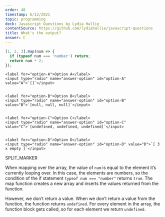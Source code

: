```yaml
---
order: 48
timestamp: 6/12/2021
topic: programming
deck: Javascript Questions by Lydia Hallie
contentSource: https://github.com/lydiahallie/javascript-questions
title: What's the output?
answer: C
---
```


  

```javascript
[1, 2, 3].map(num => {
  if (typeof num === 'number') return;
  return num * 2;
});
```


    <label for="option-A">Option A</label>
    <input type="radio" name="answer-option" id="option-A" value="A">`[]`</input>
    

    <label for="option-B">Option B</label>
    <input type="radio" name="answer-option" id="option-B" value="B">`[null, null, null]`</input>
    

    <label for="option-C">Option C</label>
    <input type="radio" name="answer-option" id="option-C" value="C">`[undefined, undefined, undefined]`</input>
    

    <label for="option-D">Option D</label>
    <input type="radio" name="answer-option" id="option-D" value="D">`[ 3 x empty ]`</input>
    




SPLIT_MARKER

When mapping over the array, the value of `num` is equal to the element it’s currently looping over. In this case, the elements are numbers, so the condition of the if statement `typeof num === "number"` returns `true`. The map function creates a new array and inserts the values returned from the function.

However, we don’t return a value. When we don’t return a value from the function, the function returns `undefined`. For every element in the array, the function block gets called, so for each element we return `undefined`.



